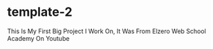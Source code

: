 # template-2
This Is My First Big Project I Work On, It Was From Elzero Web School Academy On Youtube
